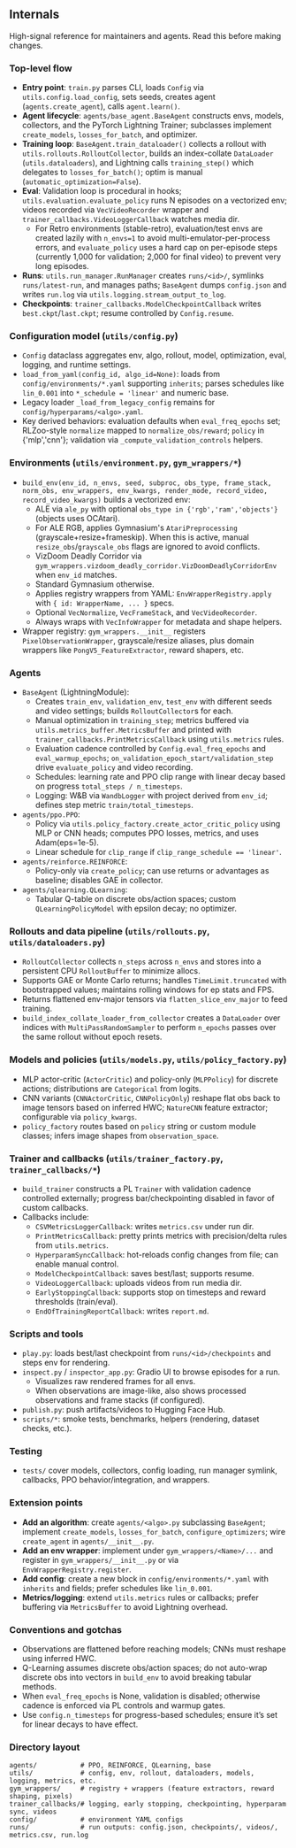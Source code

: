 ## Internals

High-signal reference for maintainers and agents. Read this before making changes.

### Top-level flow
- **Entry point**: `train.py` parses CLI, loads `Config` via `utils.config.load_config`, sets seeds, creates agent (`agents.create_agent`), calls `agent.learn()`.
- **Agent lifecycle**: `agents/base_agent.BaseAgent` constructs envs, models, collectors, and the PyTorch Lightning Trainer; subclasses implement `create_models`, `losses_for_batch`, and optimizer.
- **Training loop**: `BaseAgent.train_dataloader()` collects a rollout with `utils.rollouts.RolloutCollector`, builds an index-collate `DataLoader` (`utils.dataloaders`), and Lightning calls `training_step()` which delegates to `losses_for_batch()`; optim is manual (`automatic_optimization=False`).
- **Eval**: Validation loop is procedural in hooks; `utils.evaluation.evaluate_policy` runs N episodes on a vectorized env; videos recorded via `VecVideoRecorder` wrapper and `trainer_callbacks.VideoLoggerCallback` watches media dir.
  - For Retro environments (stable-retro), evaluation/test envs are created lazily with `n_envs=1` to avoid multi-emulator-per-process errors, and `evaluate_policy` uses a hard cap on per-episode steps (currently 1,000 for validation; 2,000 for final video) to prevent very long episodes.
- **Runs**: `utils.run_manager.RunManager` creates `runs/<id>/`, symlinks `runs/latest-run`, and manages paths; `BaseAgent` dumps `config.json` and writes `run.log` via `utils.logging.stream_output_to_log`.
- **Checkpoints**: `trainer_callbacks.ModelCheckpointCallback` writes `best.ckpt`/`last.ckpt`; resume controlled by `Config.resume`.

### Configuration model (`utils/config.py`)
- `Config` dataclass aggregates env, algo, rollout, model, optimization, eval, logging, and runtime settings.
- `load_from_yaml(config_id, algo_id=None)`: loads from `config/environments/*.yaml` supporting `inherits`; parses schedules like `lin_0.001` into `*_schedule = 'linear'` and numeric base.
- Legacy loader `_load_from_legacy_config` remains for `config/hyperparams/<algo>.yaml`.
- Key derived behaviors: evaluation defaults when `eval_freq_epochs` set; RLZoo-style `normalize` mapped to `normalize_obs/reward`; `policy` in {'mlp','cnn'}; validation via `_compute_validation_controls` helpers.

### Environments (`utils/environment.py`, `gym_wrappers/*`)
- `build_env(env_id, n_envs, seed, subproc, obs_type, frame_stack, norm_obs, env_wrappers, env_kwargs, render_mode, record_video, record_video_kwargs)` builds a vectorized env:
  - ALE via `ale_py` with optional `obs_type in {'rgb','ram','objects'}` (objects uses OCAtari).
  - For ALE RGB, applies Gymnasium's `AtariPreprocessing` (grayscale+resize+frameskip). When this is active, manual `resize_obs`/`grayscale_obs` flags are ignored to avoid conflicts.
  - VizDoom Deadly Corridor via `gym_wrappers.vizdoom_deadly_corridor.VizDoomDeadlyCorridorEnv` when `env_id` matches.
  - Standard Gymnasium otherwise.
  - Applies registry wrappers from YAML: `EnvWrapperRegistry.apply` with `{ id: WrapperName, ... }` specs.
  - Optional `VecNormalize`, `VecFrameStack`, and `VecVideoRecorder`.
  - Always wraps with `VecInfoWrapper` for metadata and shape helpers.
- Wrapper registry: `gym_wrappers.__init__` registers `PixelObservationWrapper`, grayscale/resize aliases, plus domain wrappers like `PongV5_FeatureExtractor`, reward shapers, etc.

### Agents
- `BaseAgent` (LightningModule):
  - Creates `train_env`, `validation_env`, `test_env` with different seeds and video settings; builds `RolloutCollector`s for each.
  - Manual optimization in `training_step`; metrics buffered via `utils.metrics_buffer.MetricsBuffer` and printed with `trainer_callbacks.PrintMetricsCallback` using `utils.metrics` rules.
  - Evaluation cadence controlled by `Config.eval_freq_epochs` and `eval_warmup_epochs`; `on_validation_epoch_start/validation_step` drive `evaluate_policy` and video recording.
  - Schedules: learning rate and PPO clip range with linear decay based on progress `total_steps / n_timesteps`.
  - Logging: W&B via `WandbLogger` with project derived from `env_id`; defines step metric `train/total_timesteps`.
- `agents/ppo.PPO`:
  - Policy via `utils.policy_factory.create_actor_critic_policy` using MLP or CNN heads; computes PPO losses, metrics, and uses Adam(eps=1e-5).
  - Linear schedule for `clip_range` if `clip_range_schedule == 'linear'`.
- `agents/reinforce.REINFORCE`:
  - Policy-only via `create_policy`; can use returns or advantages as baseline; disables GAE in collector.
- `agents/qlearning.QLearning`:
  - Tabular Q-table on discrete obs/action spaces; custom `QLearningPolicyModel` with epsilon decay; no optimizer.

### Rollouts and data pipeline (`utils/rollouts.py`, `utils/dataloaders.py`)
- `RolloutCollector` collects `n_steps` across `n_envs` and stores into a persistent CPU `RolloutBuffer` to minimize allocs.
- Supports GAE or Monte Carlo returns; handles `TimeLimit.truncated` with bootstrapped values; maintains rolling windows for ep stats and FPS.
- Returns flattened env-major tensors via `flatten_slice_env_major` to feed training.
- `build_index_collate_loader_from_collector` creates a `DataLoader` over indices with `MultiPassRandomSampler` to perform `n_epochs` passes over the same rollout without epoch resets.

### Models and policies (`utils/models.py`, `utils/policy_factory.py`)
- MLP actor-critic (`ActorCritic`) and policy-only (`MLPPolicy`) for discrete actions; distributions are `Categorical` from logits.
- CNN variants (`CNNActorCritic`, `CNNPolicyOnly`) reshape flat obs back to image tensors based on inferred HWC; `NatureCNN` feature extractor; configurable via `policy_kwargs`.
- `policy_factory` routes based on `policy` string or custom module classes; infers image shapes from `observation_space`.

### Trainer and callbacks (`utils/trainer_factory.py`, `trainer_callbacks/*`)
- `build_trainer` constructs a PL `Trainer` with validation cadence controlled externally; progress bar/checkpointing disabled in favor of custom callbacks.
- Callbacks include:
  - `CSVMetricsLoggerCallback`: writes `metrics.csv` under run dir.
  - `PrintMetricsCallback`: pretty prints metrics with precision/delta rules from `utils.metrics`.
  - `HyperparamSyncCallback`: hot-reloads config changes from file; can enable manual control.
  - `ModelCheckpointCallback`: saves best/last; supports resume.
  - `VideoLoggerCallback`: uploads videos from run media dir.
  - `EarlyStoppingCallback`: supports stop on timesteps and reward thresholds (train/eval).
  - `EndOfTrainingReportCallback`: writes `report.md`.

### Scripts and tools
- `play.py`: loads best/last checkpoint from `runs/<id>/checkpoints` and steps env for rendering.
- `inspect.py` / `inspector_app.py`: Gradio UI to browse episodes for a run.
  - Visualizes raw rendered frames for all envs.
  - When observations are image-like, also shows processed observations and frame stacks (if configured).
- `publish.py`: push artifacts/videos to Hugging Face Hub.
- `scripts/*`: smoke tests, benchmarks, helpers (rendering, dataset checks, etc.).

### Testing
- `tests/` cover models, collectors, config loading, run manager symlink, callbacks, PPO behavior/integration, and wrappers.

### Extension points
- **Add an algorithm**: create `agents/<algo>.py` subclassing `BaseAgent`; implement `create_models`, `losses_for_batch`, `configure_optimizers`; wire `create_agent` in `agents/__init__.py`.
- **Add an env wrapper**: implement under `gym_wrappers/<Name>/...` and register in `gym_wrappers/__init__.py` or via `EnvWrapperRegistry.register`.
- **Add config**: create a new block in `config/environments/*.yaml` with `inherits` and fields; prefer schedules like `lin_0.001`.
- **Metrics/logging**: extend `utils.metrics` rules or callbacks; prefer buffering via `MetricsBuffer` to avoid Lightning overhead.

### Conventions and gotchas
- Observations are flattened before reaching models; CNNs must reshape using inferred HWC.
- Q-Learning assumes discrete obs/action spaces; do not auto-wrap discrete obs into vectors in `build_env` to avoid breaking tabular methods.
- When `eval_freq_epochs` is None, validation is disabled; otherwise cadence is enforced via PL controls and warmup gates.
- Use `config.n_timesteps` for progress-based schedules; ensure it’s set for linear decays to have effect.

### Directory layout
```
agents/           # PPO, REINFORCE, QLearning, base
utils/            # config, env, rollout, dataloaders, models, logging, metrics, etc.
gym_wrappers/     # registry + wrappers (feature extractors, reward shaping, pixels)
trainer_callbacks/# logging, early stopping, checkpointing, hyperparam sync, videos
config/           # environment YAML configs
runs/             # run outputs: config.json, checkpoints/, videos/, metrics.csv, run.log
```
